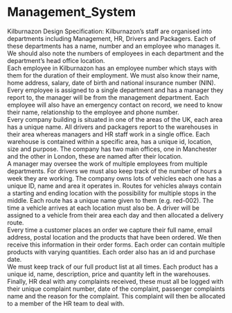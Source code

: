 # Management_System

Kilburnazon Design Specification:
    Kilburnazon’s staff are organised into departments including Management, HR, Drivers and Packagers. Each of these departments has a name, number and an employee who manages it. We
should also note the numbers of employees in each department and the department’s head office
location.<br />
    Each employee in Kilburnazon has an employee number which stays with them for the duration of their employment. We must also know their name, home address, salary, date of birth and
national insurance number (NIN). Every employee is assigned to a single department and has a
manager they report to, the manager will be from the management department. Each employee
will also have an emergency contact on record, we need to know their name, relationship to the
employee and phone number.<br />
    Every company building is situated in one of the areas of the UK, each area has a unique
name. All drivers and packagers report to the warehouses in their area whereas managers and HR
staff work in a single office. Each warehouse is contained within a specific area, has a unique id,
location, size and purpose. The company has two main offices, one in Manchester and the other
in London, these are named after their location.<br />
    A manager may oversee the work of multiple employees from multiple departments. For drivers
we must also keep track of the number of hours a week they are working. The company owns lots
of vehicles each one has a unique ID, name and area it operates in. Routes for vehicles always
contain a starting and ending location with the possibility for multiple stops in the middle. Each
route has a unique name given to them (e.g. red-002). The time a vehicle arrives at each location
must also be. A driver will be assigned to a vehicle from their area each day and then allocated a
delivery route.<br />
    Every time a customer places an order we capture their full name, email address, postal location and the products that have been ordered. We then receive this information in their order
forms. Each order can contain multiple products with varying quantities. Each order also has an
id and purchase date.<br />
    We must keep track of our full product list at all times. Each product has a unique id, name,
description, price and quantity left in the warehouses.
    Finally, HR deal with any complaints received, these must all be logged with their unique
complaint number, date of the complaint, passenger complaints name and the reason for the
complaint. This complaint will then be allocated to a member of the HR team to deal with. <br />
